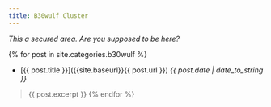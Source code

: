 ```yaml
---
title: B30wulf Cluster 
---
```


*This a secured area. Are you supposed to be here?*

{% for post in site.categories.b30wulf %}
* [{{ post.title }}]({{site.baseurl}}{{ post.url }}) *{{ post.date | date_to_string }}*
> {{ post.excerpt }}
{% endfor %}